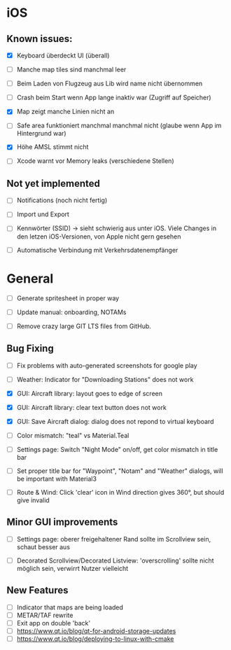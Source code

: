 # iOS

## Known issues:

- [X] Keyboard überdeckt UI (überall)
- [ ] Manche map tiles sind manchmal leer
- [ ] Beim Laden von Flugzeug aus Lib wird name nicht übernommen
- [ ] Crash beim Start wenn App lange inaktiv war (Zugriff auf Speicher)
- [X] Map zeigt manche Linien nicht an
- [ ] Safe area funktioniert manchmal manchmal nicht (glaube wenn App im Hintergrund war)
- [X] Höhe AMSL stimmt nicht
- [ ] Xcode warnt vor Memory leaks (verschiedene Stellen)


## Not yet implemented

- [ ] Notifications (noch nicht fertig)
- [ ] Import und Export
- [ ] Kennwörter (SSID) -> sieht schwierig aus unter iOS. Viele Changes in den letzen iOS-Versionen, von Apple nicht gern gesehen
- [ ] Automatische Verbindung mit Verkehrsdatenempfänger


# General

- [ ] Generate spritesheet in proper way
- [ ] Update manual: onboarding, NOTAMs
- [ ] Remove crazy large GIT LTS files from GitHub.


## Bug Fixing

- [ ] Fix problems with auto-generated screenshots for google play
- [ ] Weather: Indicator for "Downloading Stations" does not work
- [x] GUI: Aircraft library: layout goes to edge of screen
- [x] GUI: Aircraft library: clear text button does not work
- [x] GUI: Save Aircraft dialog: dialog does not repond to virtual keyboard
- [ ] Color mismatch: "teal" vs Material.Teal
- [ ] Settings page: Switch "Night Mode" on/off, get color mismatch in title bar
- [ ] Set proper title bar for "Waypoint", "Notam" and "Weather" dialogs, will be important with Material3
- [ ] Route & Wind: Click 'clear' icon in Wind direction gives 360°, but should give invalid


## Minor GUI improvements

- [ ] Settings page: oberer freigehaltener Rand sollte im Scrollview sein, schaut besser aus
- [ ] Decorated Scrollview/Decorated Listview: 'overscrolling' sollte nicht möglich sein, verwirrt Nutzer vielleicht


## New Features

- [ ] Indicator that maps are being loaded
- [ ] METAR/TAF rewrite
- [ ] Exit app on double 'back'
- [ ] https://www.qt.io/blog/qt-for-android-storage-updates
- [ ] https://www.qt.io/blog/deploying-to-linux-with-cmake
